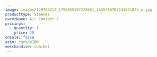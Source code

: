 ```yaml
---
image: images/129783212_1795959197228661_3655716707241431873_n.jpg
producttype: Sleeves
eventName: Air Comiket 2
pricings:
  - quantity: 1
    price: 25
onsale: false
asin: cqmVd4I6M
merchandise: comiket
---
```

